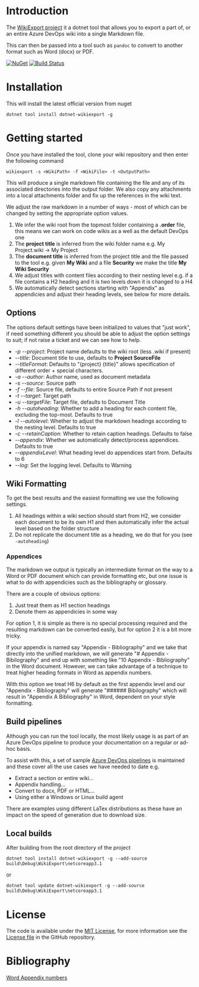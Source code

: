 # Introduction

The [WikiExport project](https://github.com/phatcher/wikiexport) it a dotnet tool that allows you to export a part of, or an entire Azure DevOps wiki into a single Markdown file.

This can then be passed into a tool such as `pandoc` to convert to another format such as Word (docx) or PDF.

[![NuGet](https://img.shields.io/nuget/v/dotnet-wikiexport.svg)](https://www.nuget.org/packages/dotnet-wikiexport/)
[![Build Status](https://dev.azure.com/paulhatcher/wikiexport/_apis/build/status/phatcher.wikiexport?repoName=phatcher%2Fwikiexport&branchName=main)](https://dev.azure.com/paulhatcher/wikiexport/_build/latest?definitionId=1&repoName=phatcher%2Fwikiexport&branchName=main)


# Installation

This will install the latest official version from nuget

`dotnet tool install dotnet-wikiexport -g`

# Getting started

Once you have installed the tool, clone your wiki repository and then enter the following command

`wikiexport -s <WikiPath> -f <WikiFile> -t <OutputPath>`

This will produce a single markdown file containing the file and any of its associated directories into the output folder. We also copy any attachments into a local attachments folder and fix up the references in the wiki text.

We adjust the raw markdown in a number of ways - most of which can be changed by setting the appropriate option values.

1. We infer the wiki root from the topmost folder containing a **.order** file, this means we can work on code wikis as a well as the default DevOps one
1. The **project title** is inferred from the wiki folder name e.g. My Project.wiki -> My Project
1. The **document title** is inferred from the project title and the file passed to the tool e.g. given **My Wiki** and a file **Security** we make the title **My Wiki Security**
1. We adjust titles with content files according to their nesting level e.g. if a file contains a H2 heading and it is two levels down it is changed to a H4
1. We automatically detect sections starting with "Appendix" as appendicies and adjust their heading levels, see below for more details.

## Options

The options default settings have been initialized to values that "just work", if need something different you should be able to adjust the option settings to suit; if not raise a ticket and we can see how to help.

* *-p* *--project*: Project name defaults to the wiki root (less .wiki if present)
* *--title*: Document title to use, defaults to **Project SourceFile**
* *--titleFormat*: Defaults to "{project} {title}" allows specification of different order + special characters.
* *-a* *--author*: Author name, used as document metadata
* *-s* *--source*: Source path
* *-f* *--file*: Source file, defaults to entire Source Path if not present
* *-t* *--target*: Target path
* *-u* *--targetFile*: Target file, defaults to Document Title
* *-h* *--autoheading*: Whether to add a heading for each content file, excluding the top-most. Defaults to true
* *-l* *--autolevel*: Whether to adjust the markdown headings according to the nesting level. Defaults to true
* *-c* *--retainCaption*: Whether to retain caption headings. Defaults to false
* *--appendix*: Whether we automatically detect/process appendices. Defaults to true
* *--appendixLevel*: What heading level do appendices start from. Defaults to 6
* *--log*: Set the logging level. Defaults to Warning

## Wiki Formatting

To get the best results and the easiest formatting we use the following settings.

1. All headings within a wiki section should start from H2, we consider each document to be its own H1 and then automatically infer the actual level based on the folder structure 
1. Do not replicate the document title as a heading, we do that for you (see `-autoheading`) 

### Appendices

The markdown we output is typically an intermediate format on the way to a Word or PDF document which can provide formatting etc, but one issue is what to do with appendicies such as the bibliography or glossary.

There are a couple of obvious options:

1. Just treat them as H1 section headings
1. Denote them as appendicies in some way

For option 1, it is simple as there is no special processing required and the resulting markdown can be converted easily, but for option 2 it is a bit more tricky.

If your appendix is named say "Appendix - Bibliography" and we take that directly into the unified markdown, we will generate "# Appendix - Bibilography" and end up with something like "10 Appendix - Bibliography" in the Word document. However, we can take advantage of a technique to treat higher heading formats in Word as appendix numbers.

With this option we treat H6 by default as the first appendix level and our "Appendix - Bibliography" will generate "###### Bibilography" which will result in "Appendix A Bibliography" in Word, dependent on your style formatting.

## Build pipelines

Although you can run the tool locally, the most likely usage is as part of an Azure DevOps pipeline to produce your documentation on a regular or ad-hoc basis.

To assist with this, a set of sample [Azure DevOps pipelines](https://dev.azure.com/paulhatcher/wikiexport/_git/wikiexport.samples) is maintained and these cover all the use cases we have needed to date e.g.

* Extract a section or entire wiki...
* Appendix handling...
* Convert to docx, PDF or HTML...
* Using either a Windows or Linux build agent

There are examples using different LaTex distributions as these have an impact on the speed of generation due to download size.

## Local builds

After building from the root directory of the project 

`dotnet tool install dotnet-wikiexport -g --add-source build\Debug\WikiExport\netcoreapp3.1`

or 

`dotnet tool update dotnet-wikiexport -g --add-source build\Debug\WikiExport\netcoreapp3.1`


# License

The code is available under the [MIT License](http://en.wikipedia.org/wiki/MIT_License), for more information see the [License file][1] in the GitHub repository.

 [1]: https://github.com/phatcher/wikiexport/blob/main/License.md


# Bibliography

[Word Appendix numbers](https://shaunakelly.com/word/numbering/numberingappendixes.html)
